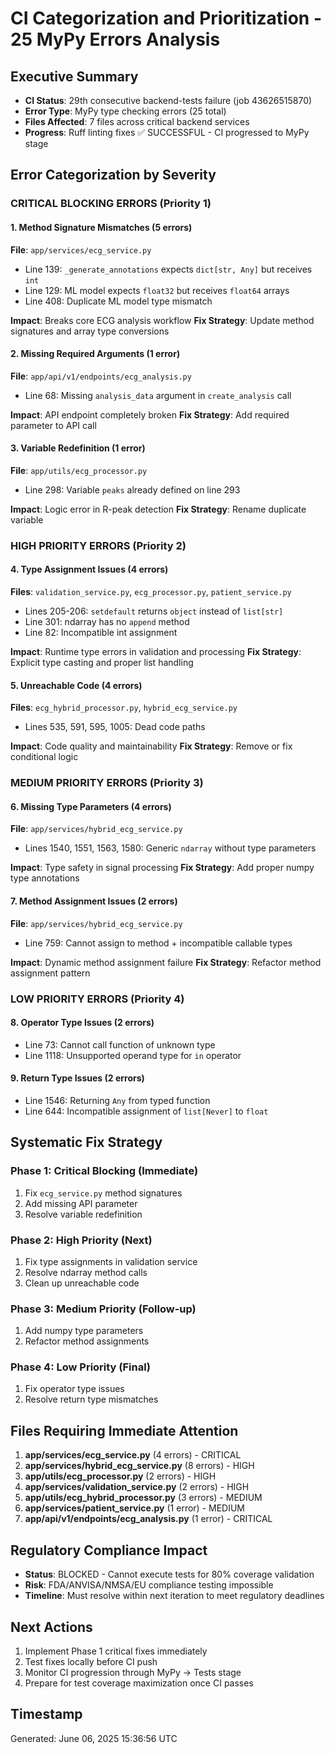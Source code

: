 # CI Categorization and Prioritization - 25 MyPy Errors Analysis

## Executive Summary
- **CI Status**: 29th consecutive backend-tests failure (job 43626515870)
- **Error Type**: MyPy type checking errors (25 total)
- **Files Affected**: 7 files across critical backend services
- **Progress**: Ruff linting fixes ✅ SUCCESSFUL - CI progressed to MyPy stage

## Error Categorization by Severity

### CRITICAL BLOCKING ERRORS (Priority 1)

#### 1. Method Signature Mismatches (5 errors)
**File**: `app/services/ecg_service.py`
- Line 139: `_generate_annotations` expects `dict[str, Any]` but receives `int`
- Line 129: ML model expects `float32` but receives `float64` arrays
- Line 408: Duplicate ML model type mismatch

**Impact**: Breaks core ECG analysis workflow
**Fix Strategy**: Update method signatures and array type conversions

#### 2. Missing Required Arguments (1 error)
**File**: `app/api/v1/endpoints/ecg_analysis.py`
- Line 68: Missing `analysis_data` argument in `create_analysis` call

**Impact**: API endpoint completely broken
**Fix Strategy**: Add required parameter to API call

#### 3. Variable Redefinition (1 error)
**File**: `app/utils/ecg_processor.py`
- Line 298: Variable `peaks` already defined on line 293

**Impact**: Logic error in R-peak detection
**Fix Strategy**: Rename duplicate variable

### HIGH PRIORITY ERRORS (Priority 2)

#### 4. Type Assignment Issues (4 errors)
**Files**: `validation_service.py`, `ecg_processor.py`, `patient_service.py`
- Lines 205-206: `setdefault` returns `object` instead of `list[str]`
- Line 301: ndarray has no `append` method
- Line 82: Incompatible int assignment

**Impact**: Runtime type errors in validation and processing
**Fix Strategy**: Explicit type casting and proper list handling

#### 5. Unreachable Code (4 errors)
**Files**: `ecg_hybrid_processor.py`, `hybrid_ecg_service.py`
- Lines 535, 591, 595, 1005: Dead code paths

**Impact**: Code quality and maintainability
**Fix Strategy**: Remove or fix conditional logic

### MEDIUM PRIORITY ERRORS (Priority 3)

#### 6. Missing Type Parameters (4 errors)
**File**: `app/services/hybrid_ecg_service.py`
- Lines 1540, 1551, 1563, 1580: Generic `ndarray` without type parameters

**Impact**: Type safety in signal processing
**Fix Strategy**: Add proper numpy type annotations

#### 7. Method Assignment Issues (2 errors)
**File**: `app/services/hybrid_ecg_service.py`
- Line 759: Cannot assign to method + incompatible callable types

**Impact**: Dynamic method assignment failure
**Fix Strategy**: Refactor method assignment pattern

### LOW PRIORITY ERRORS (Priority 4)

#### 8. Operator Type Issues (2 errors)
- Line 73: Cannot call function of unknown type
- Line 1118: Unsupported operand type for `in` operator

#### 9. Return Type Issues (2 errors)
- Line 1546: Returning `Any` from typed function
- Line 644: Incompatible assignment of `list[Never]` to `float`

## Systematic Fix Strategy

### Phase 1: Critical Blocking (Immediate)
1. Fix `ecg_service.py` method signatures
2. Add missing API parameter
3. Resolve variable redefinition

### Phase 2: High Priority (Next)
1. Fix type assignments in validation service
2. Resolve ndarray method calls
3. Clean up unreachable code

### Phase 3: Medium Priority (Follow-up)
1. Add numpy type parameters
2. Refactor method assignments

### Phase 4: Low Priority (Final)
1. Fix operator type issues
2. Resolve return type mismatches

## Files Requiring Immediate Attention

1. **app/services/ecg_service.py** (4 errors) - CRITICAL
2. **app/services/hybrid_ecg_service.py** (8 errors) - HIGH
3. **app/utils/ecg_processor.py** (2 errors) - HIGH
4. **app/services/validation_service.py** (2 errors) - HIGH
5. **app/utils/ecg_hybrid_processor.py** (3 errors) - MEDIUM
6. **app/services/patient_service.py** (1 error) - MEDIUM
7. **app/api/v1/endpoints/ecg_analysis.py** (1 error) - CRITICAL

## Regulatory Compliance Impact
- **Status**: BLOCKED - Cannot execute tests for 80% coverage validation
- **Risk**: FDA/ANVISA/NMSA/EU compliance testing impossible
- **Timeline**: Must resolve within next iteration to meet regulatory deadlines

## Next Actions
1. Implement Phase 1 critical fixes immediately
2. Test fixes locally before CI push
3. Monitor CI progression through MyPy → Tests stage
4. Prepare for test coverage maximization once CI passes

## Timestamp
Generated: June 06, 2025 15:36:56 UTC
